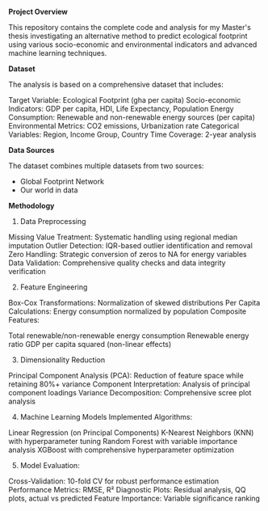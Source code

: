 **Project Overview**

This repository contains the complete code and analysis for my Master's thesis investigating an alternative method to predict ecological footprint using various socio-economic and environmental indicators and advanced machine learning techniques.

**Dataset**

The analysis is based on a comprehensive dataset that includes:

Target Variable: Ecological Footprint (gha per capita)
Socio-economic Indicators: GDP per capita, HDI, Life Expectancy, Population
Energy Consumption: Renewable and non-renewable energy sources (per capita)
Environmental Metrics: CO2 emissions, Urbanization rate
Categorical Variables: Region, Income Group, Country
Time Coverage: 2-year analysis

**Data Sources**

The dataset combines multiple datasets from two sources:
- Global Footprint Network
- Our world in data

**Methodology**

1. Data Preprocessing

Missing Value Treatment: Systematic handling using regional median imputation
Outlier Detection: IQR-based outlier identification and removal
Zero Handling: Strategic conversion of zeros to NA for energy variables
Data Validation: Comprehensive quality checks and data integrity verification

2. Feature Engineering

Box-Cox Transformations: Normalization of skewed distributions
Per Capita Calculations: Energy consumption normalized by population
Composite Features:

Total renewable/non-renewable energy consumption
Renewable energy ratio
GDP per capita squared (non-linear effects)



3. Dimensionality Reduction

Principal Component Analysis (PCA): Reduction of feature space while retaining 80%+ variance
Component Interpretation: Analysis of principal component loadings
Variance Decomposition: Comprehensive scree plot analysis

4. Machine Learning Models
Implemented Algorithms:

Linear Regression (on Principal Components)
K-Nearest Neighbors (KNN) with hyperparameter tuning
Random Forest with variable importance analysis
XGBoost with comprehensive hyperparameter optimization

5. Model Evaluation:

Cross-Validation: 10-fold CV for robust performance estimation
Performance Metrics: RMSE, R²
Diagnostic Plots: Residual analysis, QQ plots, actual vs predicted
Feature Importance: Variable significance ranking
